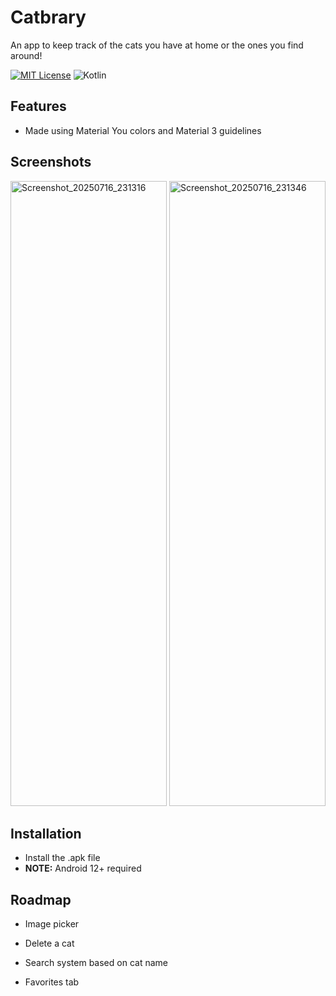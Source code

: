 # Catbrary

An app to keep track of the cats you have at home or the ones you find around!


[![MIT License](https://img.shields.io/badge/License-MIT-green.svg)](https://choosealicense.com/licenses/mit/)
![Kotlin](https://img.shields.io/badge/-Kotlin-7F52FF?logo=kotlin&logoColor=white)




## Features

- Made using Material You colors and Material 3 guidelines


## Screenshots

<img width="250" height="1000" alt="Screenshot_20250716_231316" src="https://github.com/user-attachments/assets/7e2357ab-25dd-4478-afaa-e89382ee3bd7" />
<img width="250" height="1000" alt="Screenshot_20250716_231346" src="https://github.com/user-attachments/assets/9e6492e5-e348-4ca3-b6e4-9730c5a16cc6" />


## Installation

- Install the .apk file
- **NOTE:** Android 12+ required
    
## Roadmap
- Image picker

- Delete a cat 

- Search system based on cat name

- Favorites tab
